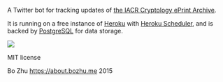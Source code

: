 A Twitter bot for tracking updates of [the IACR Cryptology ePrint Archive](http://eprint.iacr.org/).

It is running on a free instance of [Heroku](https://www.heroku.com/) with [Heroku Scheduler](https://addons.heroku.com/scheduler), and is backed by [PostgreSQL](http://www.postgresql.org/) for data storage.

![](https://codeship.com/projects/ae18a980-8f1f-0132-7756-0a0cf4fe8e66/status?branch=master)

MIT license

Bo Zhu https://about.bozhu.me 2015
